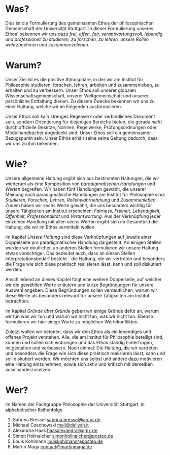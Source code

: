 # Was?
Dies ist die Formulierung des gemeinsamen Ethos der philosophischen Gemeinschaft der Universität Stuttgart. In dieser Formulierung unseres Ethos’ bekennen wir uns dazu *frei, offen, fair, verantwortungsvoll, lebendig und professionell zu studieren, zu forschen, zu lehren, unsere Rollen wahrzunehmen und zusammenzuleben*.

# Warum?
Unser Ziel ist es die positive Atmosphäre, in der wir am Institut für Philosophie studieren, forschen, lehren, arbeiten und zusammenleben, zu erhalten und zu verbessern. Unser Ethos soll unserer globalen Wissenschaftsgemeinschaft, unserer Weltgemeinschaft und unserer persönliche Entfaltung dienen. Zu diesem Zwecke bekennen wir uns zu einer Haltung, welche wir im Folgenden ausformulieren.

Unser Ethos soll *kein* strenges Regelwerk oder verbindliches Dokument sein, sondern Orientierung für diejenigen Bereiche bieten, die gerade *nicht* durch offizielle Gesetze, Normen, Regelwerke, Prüfungsordnungen oder Modulhandbücher abgedeckt sind.
Unser Ethos soll ein gemeinsamer Bezugspunkt sein.
Unser Ethos erhält seine seine Geltung dadurch, dass wir uns zu ihm bekennen.

# Wie?
Unsere allgemeine Haltung ergibt sich aus bestimmten Haltungen, die wir wiederum als eine Komposition von *paradigmatischen Handlungen* und *Werten* begreifen.
Wir haben fünf Handlungen gewählt, die unserer Meinung nach paradigmatische Handlungen am Institut für Philosophie sind:
*Studieren, Forschen, Lehren, Rollenwahrnehmung* und *Zusammenleben*.
Zudem haben wir sechs Werte gewählt, die uns besonders wichtig für unsere Tätigkeiten am Institut erscheinen:
*Fairness, Freiheit, Lebendigkeit, Offenheit, Professionalität* und *Verantwortung*.
Aus der Verknüpfung jeder einzelnen Handlung mit allen sechs Werten ergibt sich im Gesamtbild die Haltung, die wir im Ethos vermitteln wollen.

Im Kapitel *Unsere Haltung* sind diese Verknüpfungen auf jeweils einer Doppelseite pro paradigmatischer Handlung dargestellt.
An einigen Stellen werden wir deutlicher, an anderen Stellen formulieren wir unsere Haltung etwas vorsichtiger.
Das bedeutet auch, dass an diesen Stellen Interpretationsbedarf besteht - die Haltung, die wir vertreten und besonders die Frage wie sich diese praktisch realisieren lässt, kann und soll diskutiert werden.

Anschließend an dieses Kapitel folgt eine weitere Doppelseite, auf welcher wir die gewählten Werte erläutern und kurze Begründungen für unsere Auswahl angeben.
Diese Begründungen sollen verdeutlichen, warum wir diese Werte als besonders relevant für unsere Tätigkeiten am Institut betrachten.

Im Kapitel *Gründe über Gründe* geben wir einige Gründe dafür an, warum wir tun was wir tun und warum wir nicht tun, was wir nicht tun. Ebenso formulieren wir hier einige Worte zu möglichen Wertekonflikten.

Zuletzt wollen wir betonen, dass wir den Ethos als ein lebendiges und offenes Projekt verstehen.
Alle, die am Institut für Philosophie beteiligt sind, können und sollen sich einbringen und das Ethos ständig hinterfragen, mitgestalten und verbessern.
Noch einmal: Die Haltung, die wir vertreten und besonders die Frage wie sich diese praktisch realisieren lässt, kann und soll diskutiert werden.
Wir möchten uns selbst und andere dazu motivieren eine Haltung einzunehmen, sowie sich aktiv und kritisch mit derselben auseinanderzusetzen.

# Wer?
Im Namen der Fachgruppe Philosophie der Universität Stuttgart, in alphabetischer Reihenfolge.

1. Sabrina Bressel <sabrina.bressel@arcor.de>
2. Michael Czechowski <mail@dailysh.it>
3. Alexandra Haas <haasalexandra@gmx.de>
4. Simon Hollnaicher <simonhollnaicher@posteo.de>
5. Louis Kohlmann <louiskohlmann@posteo.de>
6. Martin Maga <contact@martinmaga.de>
